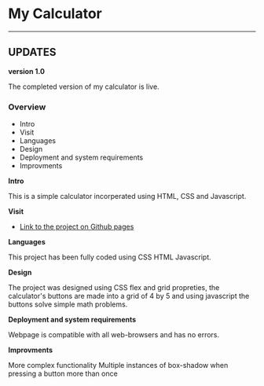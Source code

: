 # My Calculator
------ 
## UPDATES
**version 1.0**

The completed version of my calculator is live.

### Overview
* Intro
* Visit 
* Languages
* Design
* Deployment and system requirements
* Improvments

**Intro**

This is a simple calculator incorperated using HTML, CSS and Javascript.

**Visit**

* [Link to the project on Github pages](https://ykblaze.github.io/calculator//)

**Languages**

This project has been fully coded using CSS HTML Javascript. 

**Design**

The project was designed using CSS flex and grid propreties, the calculator's buttons are made into a grid of 4 by 5 and using javascript the buttons solve simple math problems.

**Deployment and system requirements**

Webpage is compatible with all web-browsers and has no errors.

**Improvments**

More complex functionality
Multiple instances of box-shadow when pressing a button more than once

